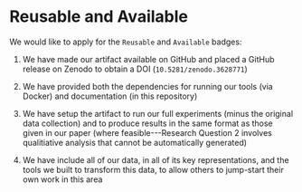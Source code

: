 # Reusable and Available

We would like to apply for the `Reusable` and `Available` badges:

1. We have made our artifact available on GitHub and placed a GitHub release on Zenodo to obtain a DOI (`10.5281/zenodo.3628771`)

2. We have provided both the dependencies for running our tools (via Docker) and documentation (in this repository)

3. We have setup the artifact to run our full experiments (minus the original data collection) and to produce results in the same format as those given in our paper (where feasible---Research Question 2 involves qualitiative analysis that cannot be automatically generated)

4. We have include all of our data, in all of its key representations, and the tools we built to transform this data, to allow others to jump-start their own work in this area
